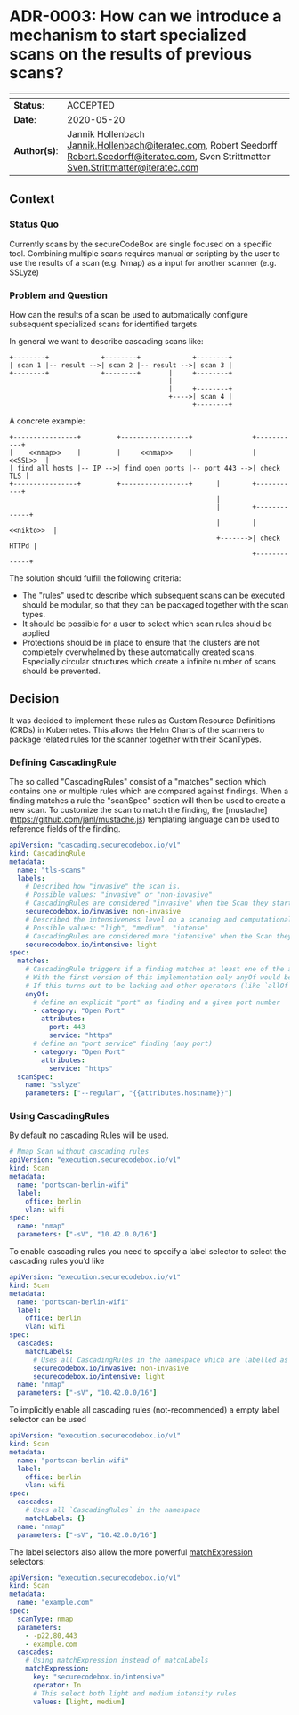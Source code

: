 # ADR-0003: How can we introduce a mechanism to start specialized scans on the results of previous scans?

| <!-- -->       | <!-- --> |
|----------------|----------|
| **Status**:    | ACCEPTED |
| **Date**:      | 2020-05-20 |
| **Author(s)**: | Jannik Hollenbach <Jannik.Hollenbach@iteratec.com>, Robert Seedorff <Robert.Seedorff@iteratec.com>, Sven Strittmatter <Sven.Strittmatter@iteratec.com> |

## Context

### Status Quo

Currently scans by the secureCodeBox are single focused on a specific tool. Combining multiple scans requires manual or scripting by the user to use the results of a scan (e.g. Nmap) as a input for another scanner (e.g. SSLyze)

### Problem and Question

How can the results of a scan be used to automatically configure subsequent specialized scans for identified targets.

In general we want to describe cascading scans like:

```text
+--------+             +--------+             +--------+
| scan 1 |-- result -->| scan 2 |-- result -->| scan 3 |
+--------+             +--------+       |     +--------+
                                        |
                                        |     +--------+
                                        +---->| scan 4 |
                                              +--------+
```

A concrete example:

```text
+----------------+         +-----------------+               +-----------+
|    <<nmap>>    |         |     <<nmap>>    |               |  <<SSL>>  |
| find all hosts |-- IP -->| find open ports |-- port 443 -->| check TLS |
+----------------+         +-----------------+      |        +-----------+
                                                    |
                                                    |        +-------------+
                                                    |        |  <<nikto>>  |
                                                    +------->| check HTTPd |
                                                             +-------------+
```

The solution should fulfill the following criteria:

- The "rules" used to describe which subsequent scans can be executed should be modular, so that they can be packaged together with the scan types.
- It should be possible for a user to select which scan rules should be applied
- Protections should be in place to ensure that the clusters are not completely overwhelmed by these automatically created scans. Especially circular structures which create a infinite number of scans should be prevented.

## Decision

It was decided to implement these rules as Custom Resource Definitions (CRDs) in Kubernetes. This allows the Helm Charts of the scanners to package related rules for the scanner together with their ScanTypes.

### Defining CascadingRule

The so called "CascadingRules" consist of a "matches" section which contains one or multiple rules which are compared against findings. When a finding matches a rule the "scanSpec" section will then be used to create a new scan. To customize the scan to match the finding, the \[mustache\](<https://github.com/janl/mustache.js>) templating language
can be used to reference fields of the finding.

```yaml
apiVersion: "cascading.securecodebox.io/v1"
kind: CascadingRule
metadata:
  name: "tls-scans"
  labels:
    # Described how "invasive" the scan is.
    # Possible values: "invasive" or "non-invasive"
    # CascadingRules are considered "invasive" when the Scan they start actively sends out packages with attack payloads.
    securecodebox.io/invasive: non-invasive
    # Described the intensiveness level on a scanning and computational resource level.
    # Possible values: "ligh", "medium", "intense"
    # CascadingRules are considered more "intensive" when the Scan they start consumes lots of computational resources like RAM, CPU, or Network
    securecodebox.io/intensive: light
spec:
  matches:
    # CascadingRule triggers if a finding matches at least one of the anyOf matchers
    # With the first version of this implementation only anyOf would be supported.
    # If this turns out to be lacking and other operators (like `allOf` can be introduced without breaking changes)
    anyOf:
      # define an explicit "port" as finding and a given port number
      - category: "Open Port"
        attributes:
          port: 443
          service: "https"
      # define an "port service" finding (any port)
      - category: "Open Port"
        attributes:
          service: "https"
  scanSpec:
    name: "sslyze"
    parameters: ["--regular", "{{attributes.hostname}}"]
```

### Using CascadingRules

By default no cascading Rules will be used.

```yaml
# Nmap Scan without cascading rules
apiVersion: "execution.securecodebox.io/v1"
kind: Scan
metadata:
  name: "portscan-berlin-wifi"
  label:
    office: berlin
    vlan: wifi
spec:
  name: "nmap"
  parameters: ["-sV", "10.42.0.0/16"]
```

To enable cascading rules you need to specify a label selector to select
the cascading rules you’d like

```yaml
apiVersion: "execution.securecodebox.io/v1"
kind: Scan
metadata:
  name: "portscan-berlin-wifi"
  label:
    office: berlin
    vlan: wifi
spec:
  cascades:
    matchLabels:
      # Uses all CascadingRules in the namespace which are labelled as "non-invasive" and a intensiveness level of "light"
      securecodebox.io/invasive: non-invasive
      securecodebox.io/intensive: light
  name: "nmap"
  parameters: ["-sV", "10.42.0.0/16"]
```

To implicitly enable all cascading rules (not-recommended) a empty label
selector can be used

```yaml
apiVersion: "execution.securecodebox.io/v1"
kind: Scan
metadata:
  name: "portscan-berlin-wifi"
  label:
    office: berlin
    vlan: wifi
spec:
  cascades:
    # Uses all `CascadingRules` in the namespace
    matchLabels: {}
  name: "nmap"
  parameters: ["-sV", "10.42.0.0/16"]
```

The label selectors also allow the more powerful [matchExpression](https://kubernetes.io/docs/concepts/overview/working-with-objects/labels/#set-based-requirement) selectors:

```yaml
apiVersion: "execution.securecodebox.io/v1"
kind: Scan
metadata:
  name: "example.com"
spec:
  scanType: nmap
  parameters:
    - -p22,80,443
    - example.com
  cascades:
    # Using matchExpression instead of matchLabels
    matchExpression:
      key: "securecodebox.io/intensive"
      operator: In
      # This select both light and medium intensity rules
      values: [light, medium]
```
